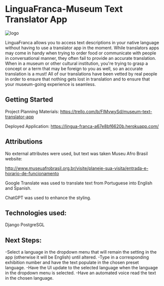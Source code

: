 # LinguaFranca-Museum Text Translator App

![logo](.static/images/LinguaFranca_Logo.png)

LinguaFranca allows you to access text descriptions in your native language without having to use a translator app in the moment. While translators apps may come in handy when trying to order food or communicate with people in conversational manner, they often fail to provide an accurate translation. When in a museum or other cultural institution, you're trying to grasp a concept or a term that may be foreign to you as well, so an accurate translation is a must! All of our translations have been vetted by real people in order to ensure that nothing gets lost in translation and to ensure that your museum-going experience is seamless.

## Getting Started

Project Planning Materials: https://trello.com/b/FIMvwySd/museum-text-translator-app

Deployed Application: https://lingua-franca-a67e8bf6620b.herokuapp.com/

## Attributions

No external attributes were used, but text was taken Museu Afro Brasil website:

http://www.museuafrobrasil.org.br/visite/planeje-sua-visita/entrada-e-horario-de-funcionamento

Google Translate was used to translate text from Portuguese into English and Spanish.

ChatGPT was used to enhance the styling.

## Technologies used:

Django PostgreSGL

## Next Steps:

-Select a language in the dropdown menu that will remain the setting in the app (otherwise it will be English) until altered.
-Type in a corresponding exhibition number and have the text populate in the chosen preset language.
-Have the UI update to the selected language when the language in the dropdown menu is selected.
-Have an automated voice read the text in the chosen language.
